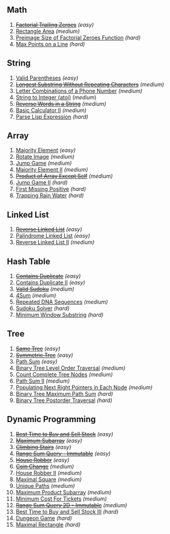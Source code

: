 
## Math
1. [~~Factorial Trailing Zeroes~~](https://leetcode.com/problems/factorial-trailing-zeroes/) *(easy)*
1. [Rectangle Area](https://leetcode.com/problems/rectangle-area/) *(medium)*
1. [Preimage Size of Factorial Zeroes Function](https://leetcode.com/problems/preimage-size-of-factorial-zeroes-function/) *(hard)*
1. [Max Points on a Line](https://leetcode.com/problems/max-points-on-a-line/) *(hard)*

## String
1. [Valid Parentheses](https://leetcode.com/problems/valid-parentheses/) *(easy)*
1. [~~Longest Substring Without Repeating Characters~~](https://leetcode.com/problems/longest-substring-without-repeating-characters/submissions/) *(medium)*
1. [Letter Combinations of a Phone Number](https://leetcode.com/problems/letter-combinations-of-a-phone-number/) *(medium)*
1. [String to Integer (atoi)](https://leetcode.com/problems/string-to-integer-atoi/) (*medium*)
1. [~~Reverse Words in a String~~](https://leetcode.com/problems/reverse-words-in-a-string/) *(medium)*
1. [Basic Calculator II](https://leetcode.com/problems/basic-calculator-ii/) *(medium)*
1. [Parse Lisp Expression](https://leetcode.com/problems/parse-lisp-expression/) *(hard)*

## Array
1. [Majority Element](https://leetcode.com/problems/majority-element/) *(easy)*
1. [Rotate Image](https://leetcode.com/problems/rotate-image/) *(medium)*
1. [Jump Game](https://leetcode.com/problems/jump-game/) *(medium)*
1. [Majority Element II](https://leetcode.com/problems/majority-element-ii/) *(medium)*
1. [~~Product of Array Except Self~~](https://leetcode.com/problems/product-of-array-except-self/) *(medium)*
1. [Jump Game II](https://leetcode.com/problems/jump-game-ii/) *(hard)*
1. [First Missing Positive](https://leetcode.com/problems/first-missing-positive/) *(hard)*
1. [Trapping Rain Water](https://leetcode.com/problems/trapping-rain-water/) *(hard)*

## Linked List
1. [~~Reverse Linked List~~](https://leetcode.com/problems/reverse-linked-list/) *(easy)*
1. [Palindrome Linked List](https://leetcode.com/problems/palindrome-linked-list/) *(easy)*
1. [Reverse Linked List II](https://leetcode.com/problems/reverse-linked-list-ii/) *(medium)*

## Hash Table
1. [~~Contains Duplicate~~](https://leetcode.com/problems/contains-duplicate/) *(easy)*
1. [Contains Duplicate II](https://leetcode.com/problems/contains-duplicate-ii/) *(easy)*
1. [~~Valid Sudoku~~](https://leetcode.com/problems/valid-sudoku/) *(medium)*
1. [4Sum](https://leetcode.com/problems/4sum/) *(medium)*
1. [Repeated DNA Sequences](https://leetcode.com/problems/repeated-dna-sequences/) *(medium)*
1. [Sudoku Solver](https://leetcode.com/problems/sudoku-solver/) *(hard)*
1. [Minimum Window Substring](https://leetcode.com/problems/minimum-window-substring/) *(hard)*

## Tree
1. [~~Same Tree~~](https://leetcode.com/problems/same-tree/) *(easy)*
1. [~~Symmetric Tree~~](https://leetcode.com/problems/symmetric-tree/) *(easy)*
1. [Path Sum](https://leetcode.com/problems/path-sum/) *(easy)*
1. [Binary Tree Level Order Traversal](https://leetcode.com/problems/binary-tree-level-order-traversal/) *(medium)*
1. [Count Complete Tree Nodes](https://leetcode.com/problems/count-complete-tree-nodes/) *(medium)*
1. [Path Sum II](https://leetcode.com/problems/path-sum-ii/) *(medium)*
1. [Populating Next Right Pointers in Each Node](https://leetcode.com/problems/populating-next-right-pointers-in-each-node/) *(medium)*
1. [Binary Tree Maximum Path Sum](https://leetcode.com/problems/binary-tree-maximum-path-sum/) *(hard)*
1. [Binary Tree Postorder Traversal](https://leetcode.com/problems/binary-tree-postorder-traversal/) *(hard)*

## Dynamic Programming
1. [~~Best Time to Buy and Sell Stock~~](https://leetcode.com/problems/best-time-to-buy-and-sell-stock/) *(easy)*
1. [~~Maximum Subarray~~](https://leetcode.com/problems/maximum-subarray/) *(easy)*
1. [~~Climbing Stairs~~](https://leetcode.com/problems/climbing-stairs/submissions/) *(easy)*
1. [~~Range Sum Query - Immutable~~](https://leetcode.com/problems/range-sum-query-immutable/) *(easy)*
1. [~~House Robber~~](https://leetcode.com/problems/house-robber/submissions/) *(easy)*
1. [~~Coin Change~~](https://leetcode.com/problems/coin-change/) *(medium)*
1. [House Robber II](https://leetcode.com/problems/house-robber-ii/) *(medium)*
1. [Maximal Square](https://leetcode.com/problems/maximal-square/) *(medium)*
1. [Unique Paths](https://leetcode.com/problems/unique-paths/) *(medium)*
1. [Maximum Product Subarray](https://leetcode.com/problems/maximum-product-subarray/) *(medium)*
1. [Minimum Cost For Tickets](https://leetcode.com/problems/minimum-cost-for-tickets/) *(medium)*
1. [~~Range Sum Query 2D - Immutable~~](https://leetcode.com/problems/range-sum-query-2d-immutable/) *(medium)*
1. [Best Time to Buy and Sell Stock III](https://leetcode.com/problems/best-time-to-buy-and-sell-stock-iii/) *(hard)*
1. [Dungeon Game](https://leetcode.com/problems/dungeon-game/) *(hard)*
1. [Maximal Rectangle](https://leetcode.com/problems/maximal-rectangle/) *(hard)*
